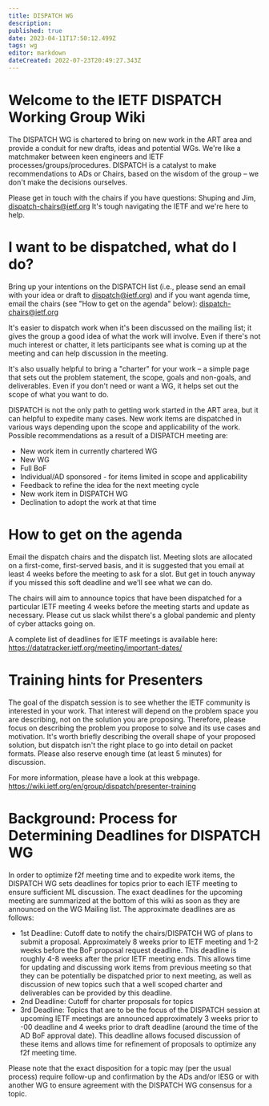 ```yaml
---
title: DISPATCH WG
description: 
published: true
date: 2023-04-11T17:50:12.499Z
tags: wg
editor: markdown
dateCreated: 2022-07-23T20:49:27.343Z
---
```


# Welcome to the IETF DISPATCH Working Group Wiki

The DISPATCH WG is chartered to bring on new work in the ART area and provide a conduit for new drafts, ideas and potential WGs. We're like a matchmaker between keen engineers and IETF processes/groups/procedures. DISPATCH is a catalyst to make recommendations to ADs or Chairs, based on the wisdom of the group – we don't make the decisions ourselves.

Please get in touch with the chairs if you have questions: Shuping and Jim, dispatch-chairs@ietf.org
It's tough navigating the IETF and we're here to help.

# I want to be dispatched, what do I do? 

Bring up your intentions on the DISPATCH list (i.e., please send an email with your idea or draft to dispatch@ietf.org) and if you want agenda time, email the chairs (see "How to get on the agenda" below): dispatch-chairs@ietf.org

It's easier to dispatch work when it's been discussed on the mailing list; it gives the group a good idea of what the work will involve. Even if there's not much interest or chatter, it lets participants see what is coming up at the meeting and can help discussion in the meeting. 

It's also usually helpful to bring a "charter" for your work – a simple page that sets out the problem statement, the scope, goals and non-goals, and deliverables. Even if you don't need or want a WG, it helps set out the scope of what you want to do.

DISPATCH is not the only path to getting work started in the ART area, but it can helpful to expedite many cases. New work items are dispatched in various ways depending upon the scope and applicability of the work. Possible recommendations as a result of a DISPATCH meeting are:

* New work item in currently chartered WG
* New WG
* Full BoF 
* Individual/AD sponsored - for items limited in scope and applicability
* Feedback to refine the idea for the next meeting cycle
* New work item in DISPATCH WG
* Declination to adopt the work at that time

# How to get on the agenda 
Email the dispatch chairs and the dispatch list. Meeting slots are allocated on a first-come, first-served basis, and it is suggested that you email at least 4 weeks before the meeting to ask for a slot. But get in touch anyway if you missed this soft deadline and we'll see what we can do.

The chairs will aim to announce topics that have been dispatched for a particular IETF meeting 4 weeks before the meeting starts and update as necessary. Please cut us slack whilst there's a global pandemic and plenty of cyber attacks going on.

A complete list of deadlines for IETF meetings is available here: https://datatracker.ietf.org/meeting/important-dates/

# Training hints for Presenters
The goal of the dispatch session is to see whether the IETF community is interested in your work. That interest will depend on the problem space you are describing, not on the solution you are proposing. Therefore, please focus on describing the problem you propose to solve and its use cases and motivation. It's worth briefly describing the overall shape of your proposed solution, but dispatch isn't the right place to go into detail on packet formats. Please also reserve enough time (at least 5 minutes) for discussion.

For more information, please have a look at this webpage. 
https://wiki.ietf.org/en/group/dispatch/presenter-training 

# Background: Process for Determining Deadlines for DISPATCH WG

In order to optimize f2f meeting time and to expedite work items, the DISPATCH WG sets deadlines for topics prior to each IETF meeting to ensure sufficient ML discussion. The exact deadlines for the upcoming meeting are summarized at the bottom of this wiki as soon as they are announced on the WG Mailing list. The approximate deadlines are as follows:

* 1st Deadline: Cutoff date to notify the chairs/DISPATCH WG of plans to submit a proposal. Approximately 8 weeks prior to IETF meeting and 1-2 weeks before the BoF proposal request deadline. This deadline is roughly 4-8 weeks after the prior IETF meeting ends. This allows time for updating and discussing work items from previous meeting so that they can be potentially be dispatched prior to next meeting, as well as discussion of new topics such that a well scoped charter and deliverables can be provided by this deadline.
* 2nd Deadline: Cutoff for charter proposals for topics
* 3rd Deadline: Topics that are to be the focus of the DISPATCH session at upcoming IETF meetings are announced approximately 3 weeks prior to -00 deadline and 4 weeks prior to draft deadline (around the time of the AD BoF approval date). This deadline allows focused discussion of these items and allows time for refinement of proposals to optimize any f2f meeting time.

Please note that the exact disposition for a topic may (per the usual process) require follow-up and confirmation by the ADs and/or IESG or with another WG to ensure agreement with the DISPATCH WG consensus for a topic.
